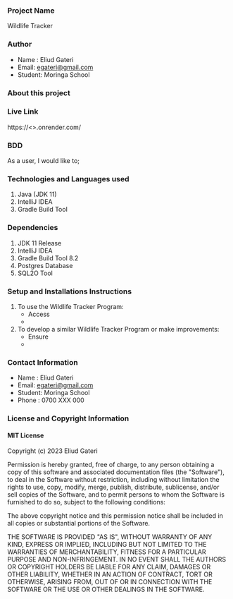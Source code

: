 ### Project Name
Wildlife Tracker

### Author
- Name : Eliud Gateri
- Email: egateri@gmail.com
- Student: Moringa School

### About this project



### Live Link

https://<>.onrender.com/

### BDD
As a user, I would like to;



### Technologies and Languages used
1. Java (JDK 11)
1. IntelliJ IDEA
1. Gradle Build Tool


### Dependencies
1. JDK 11 Release
1. IntelliJ IDEA
1. Gradle Build Tool 8.2
1. Postgres Database
1. SQL2O Tool

### Setup and Installations Instructions
1. To use the Wildlife Tracker Program:
    - Access
    -
2. To develop a similar Wildlife Tracker Program or make improvements:
    - Ensure
    -

### Contact Information
- Name : Eliud Gateri
- Email: egateri@gmail.com
- Student: Moringa School
- Phone : 0700 XXX 000

###  License and Copyright Information
#### MIT License
Copyright (c) 2023 Eliud Gateri

Permission is hereby granted, free of charge, to any person obtaining a copy of this software and associated documentation files (the "Software"), to deal in the Software without restriction, including without limitation the rights to use, copy, modify, merge, publish, distribute, sublicense, and/or sell copies of the Software, and to permit persons to whom the Software is furnished to do so, subject to the following conditions:

The above copyright notice and this permission notice shall be included in all copies or substantial portions of the Software.

THE SOFTWARE IS PROVIDED "AS IS", WITHOUT WARRANTY OF ANY KIND, EXPRESS OR IMPLIED, INCLUDING BUT NOT LIMITED TO THE WARRANTIES OF MERCHANTABILITY, FITNESS FOR A PARTICULAR PURPOSE AND NON-INFRINGEMENT. IN NO EVENT SHALL THE AUTHORS OR COPYRIGHT HOLDERS BE LIABLE FOR ANY CLAIM, DAMAGES OR OTHER LIABILITY, WHETHER IN AN ACTION OF CONTRACT, TORT OR OTHERWISE, ARISING FROM, OUT OF OR IN CONNECTION WITH THE SOFTWARE OR THE USE OR OTHER DEALINGS IN THE SOFTWARE. 

